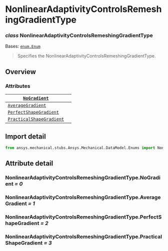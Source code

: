 # NonlinearAdaptivityControlsRemeshingGradientType

### *class* NonlinearAdaptivityControlsRemeshingGradientType

Bases: [`enum.Enum`](https://docs.python.org/3/library/enum.html#enum.Enum)

> Specifies the NonlinearAdaptivityControlsRemeshingGradientType.

> <!-- !! processed by numpydoc !! -->

## Overview

### Attributes

| [`NoGradient`](#NonlinearAdaptivityControlsRemeshingGradientType.NoGradient)                         |    |
|------------------------------------------------------------------------------------------------------|----|
| [`AverageGradient`](#NonlinearAdaptivityControlsRemeshingGradientType.AverageGradient)               |    |
| [`PerfectShapeGradient`](#NonlinearAdaptivityControlsRemeshingGradientType.PerfectShapeGradient)     |    |
| [`PracticalShapeGradient`](#NonlinearAdaptivityControlsRemeshingGradientType.PracticalShapeGradient) |    |

## Import detail

```python
from ansys.mechanical.stubs.Ansys.Mechanical.DataModel.Enums import NonlinearAdaptivityControlsRemeshingGradientType
```

## Attribute detail

### NonlinearAdaptivityControlsRemeshingGradientType.NoGradient *= 0*

### NonlinearAdaptivityControlsRemeshingGradientType.AverageGradient *= 1*

### NonlinearAdaptivityControlsRemeshingGradientType.PerfectShapeGradient *= 2*

### NonlinearAdaptivityControlsRemeshingGradientType.PracticalShapeGradient *= 3*
